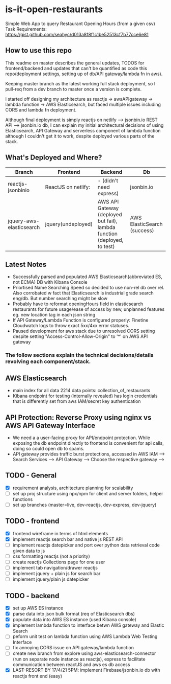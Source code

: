 # is-it-open-restaurants
Simple Web App to query Restaurant Opening Hours (from a given csv)
Task Requirements: https://gist.github.com/seahyc/d013a8f8f1c1be52513cf7b77cce6e81

## How to use this repo
This readme on master describes the general updates, TODOS for frontend/backend and updates that can't be quantified as code this repo(deployment settings, setting up of db/API gateway/lambda fn in aws). 

Keeping master branch as the latest working full stack deployment, so I pull-req from a dev branch to master once a version is complete. 

I started off designing my architecture as reactjs -> awsAPIgateway -> lambda function -> AWS Elasticsearch, but faced multiple issues including CORS and lambda fn deployment.

Although final deployment is simply reactjs on netlify --> jsonbin.io REST API --> jsonbin.io db, I can explain my initial architectural decisions of using Elasticsearch, API Gateway and serverless component of lambda function although I couldn't get it to work, despite deployed various parts of the stack. 

## What's Deployed and Where?
| Branch | Frontend  | Backend | Db |
| ------------- | ------------- | ------------- | ------------- |
| reactjs-jsonbinio | ReactJS on netlify:   | - (didn't need express) | jsonbin.io |
| jquery-aws-elasticsearch | jquery(undeployed) | AWS API Gateway (deployed but fail), lambda function (deployed, to test) | AWS ElasticSearch (success) |

## Latest Notes
- Successfully parsed and populated AWS Elasticsearch(abbreviated ES, not ECMA) DB with Kibana Console
- Priortised Name Searching Speed so decided to use non-rel db over rel. Also corrobated w fact that Elasticsearch is industrial grade search eng/db. But number searching might be slow
- Probably have to reformat openingHours field in elasticsearch restaurants for future usage/ease of access by new, unplanned features eg. new location tag in each json string
- If API Gateway/Lambda Function is configured properly: Finetine Cloudwatch logs to throw exact 5xx/4xx error statuses. 
- Paused development for aws stack due to unresolved CORS setting despite setting "Access-Control-Allow-Origin" to '*' on AWS API gateway

### The follow sections explain the technical decisions/details revolving each component/stack. 

## AWS Elasticsearch
- main index for all data 2214 data points: collection_of_restaurants
- Kibana endpoint for testing (internally revealed) has login credentials that is differently set from aws IAM/secret key authentication

## API Protection: Reverse Proxy using nginx vs AWS API Gateway Interface
- We need a a user-facing proxy for API/endpoint protection. While exposing the db endpoint directly to frontend is convenient for api calls, doing so could open db to spams. 
- API gateway provides traffic burst protections, accessed in AWS IAM --> Search Services --> API Gateway --> Choose the respective gateway --> 

## TODO - General
- [x] requirement analysis, architecture planning for scalability
- [ ] set up proj structure using npx/npm for client and server folders, helper functions 
- [ ] set up branches (master=live, dev-reactjs, dev-express, dev-jquery)

## TODO - frontend 
- [x] frontend wireframe in terms of html elements 
- [x] implement reactjs search bar and native js REST API
- [ ] implement reactjs datepicker and port over python data retrieval code given data to js
- [ ] css formatting reactjs (not a priority)
- [ ] create reactjs Collections page for one user
- [ ] implement tab navigation/drawer reactjs
- [ ] implement jquery + plain js for search bar
- [ ] implement jquery/plain js datepicker

## TODO - backend
- [x] set up AWS ES instance
- [x] parse data into json bulk format (req of Elasticsearch dbs)
- [x] populate data into AWS ES instance (used Kibana console)
- [x] implement lambda function to interface betwn AWS gateway and Elastic Search
- [ ] peform unit test on lambda function using AWS Lambda Web Testing Interface
- [ ] fix annoying CORS issue on API gateway/lambda function
- [ ] create new branch from explore using aws-elasticsearch-connector (run on separate node instance as reactjs), express to facilitate communication between reactJS and aws es db access
- [x] LAST-RESORT BY 17/4/21 5PM: implement Firebase/jsonbin.io db with reactjs front end (easy)
